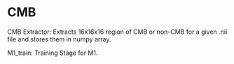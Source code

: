 # CMB

CMB Extractor: Extracts 16x16x16 region of CMB or non-CMB for a given .nii file and stores them in numpy array.

M1_train: Training Stage for M1.

